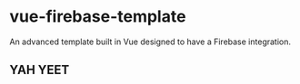# vue-firebase-template
An advanced template built in Vue designed to have a Firebase integration.

## YAH YEET
